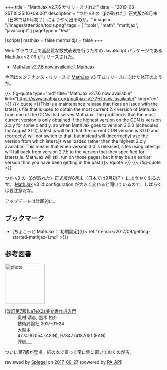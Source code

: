 +++
title = "MathJax v2.7.6 がリリースされた"
date =  "2019-08-25T10:25:16+09:00"
description = "つか v3 の（βが取れた）正式版が8月末（日本では9月初？）にようやく出るのか。"
image = "/images/attention/tools.png"
tags = [ "tools", "math", "mathjax", "javascript" ]
pageType = "text"

[scripts]
  mathjax = false
  mermaidjs = false
+++

Web ブラウザ上で高品質な数式表現を行うための JavaScript パッケージである [MathJax] v2.7.6 がリリースされた。

- [MathJax v2.7.6 now available | MathJax](https://www.mathjax.org/mathjax-v2-7-6-now-available/)

今回はメンテナンス・リリースで [MathJax] v3 正式リリースに向けた修正のようだ。

{{< fig-quote type="md" title="MathJax v2.7.6 now available" link="https://www.mathjax.org/mathjax-v2-7-6-now-available/" lang="en" >}}
{{< quote >}}This is a maintenance release that fixes an issue with the latest.js file that is used to obtain the most current 2.x version of MathJax from one of the CDNs that serves MathJax. The problem is that the most current version is only obtained if the highest version on the CDN is version 2.x.y for some x and y, so when MathJax goes to version 3.0.0 (scheduled for August 31st), latest.js will find that the current CDN version is 3.0.0 and (correctly) will not switch to that, but instead will (incorrectly) use the version from which latest.js was loaded rather than the highest 2.x.y available. This means that when version 3.0 is released, sites using latest.js will fall back from version 2.7.5 to the version that they specified for latests.js. MathJax will still run on those pages, but it may be an earlier version than you have been getting in the past.{{< /quote >}}
{{< /fig-quote >}}

つか v3 の（βが取れた）正式版が8月末（日本では9月初？）にようやく出るのか。
[MathJax] v3 は configuration が大きく変わると聞いているので，しばらくは要注意だな。

アップデートは計画的に。

## ブックマーク

- [ちょこっと MathJax： 初期設定]({{< ref "/remark/2017/09/getting-started-mathjax-1.md" >}})

[MathJax]: https://www.mathjax.org/ "MathJax | Beautiful math in all browsers."

## 参考図書

<div class="hreview">
  <div class="photo"><a class="item url" href="https://www.amazon.co.jp/%E6%94%B9%E8%A8%82%E7%AC%AC7%E7%89%88-LaTeX2%CE%B5%E7%BE%8E%E6%96%87%E6%9B%B8%E4%BD%9C%E6%88%90%E5%85%A5%E9%96%80-%E5%A5%A5%E6%9D%91-%E6%99%B4%E5%BD%A6/dp/4774187054?SubscriptionId=AKIAJYVUJ3DMTLAECTHA&tag=baldandersinf-22&linkCode=xm2&camp=2025&creative=165953&creativeASIN=4774187054"><img src="https://images-fe.ssl-images-amazon.com/images/I/51E5K7B53aL._SL160_.jpg" width="127" alt="photo"></a></div>
  <dl class="fn">
    <dt><a href="https://www.amazon.co.jp/%E6%94%B9%E8%A8%82%E7%AC%AC7%E7%89%88-LaTeX2%CE%B5%E7%BE%8E%E6%96%87%E6%9B%B8%E4%BD%9C%E6%88%90%E5%85%A5%E9%96%80-%E5%A5%A5%E6%9D%91-%E6%99%B4%E5%BD%A6/dp/4774187054?SubscriptionId=AKIAJYVUJ3DMTLAECTHA&tag=baldandersinf-22&linkCode=xm2&camp=2025&creative=165953&creativeASIN=4774187054">[改訂第7版]LaTeX2ε美文書作成入門</a></dt>
    <dd>奥村 晴彦, 黒木 裕介</dd>
    <dd>技術評論社 2017-01-24</dd>
    <dd>大型本</dd>
    <dd>4774187054 (ASIN), 9784774187051 (EAN)</dd>
    <dd>評価<abbr class="rating fa-sm" title="4">&nbsp;<i class="fas fa-star"></i>&nbsp;<i class="fas fa-star"></i>&nbsp;<i class="fas fa-star"></i>&nbsp;<i class="fas fa-star"></i>&nbsp;<i class="far fa-star"></i></abbr></dd>
  </dl>
  <p class="description">ついに第7版が登場。紙の本で買って常に側に置いておくのが吉。</p>
  <p class="powered-by">reviewed by <a href='#maker' class='reviewer'>Spiegel</a> on <abbr class="dtreviewed" title="2017-09-27">2017-09-27</abbr> (powered by <a href="https://affiliate.amazon.co.jp/assoc_credentials/home">PA-API</a>)</p>
</div>
